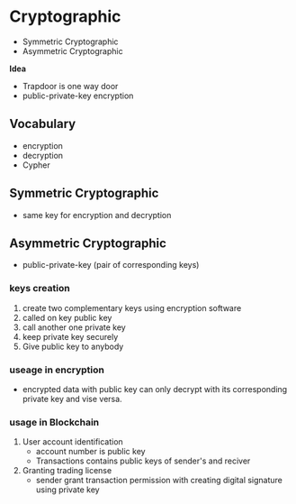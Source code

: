 # Cryptographic
+ Symmetric Cryptographic
+ Asymmetric Cryptographic 

**Idea**
+ Trapdoor is one way door
+ public-private-key encryption 

## Vocabulary 
+ encryption 
+ decryption 
+ Cypher 

## Symmetric Cryptographic
+ same key for encryption and decryption

## Asymmetric Cryptographic 
+ public-private-key (pair of corresponding keys)


### keys creation

1. create two complementary keys using encryption software 
2. called on key public key 
3. call another one private key
4. keep private key securely 
5. Give public key to anybody 

### useage in encryption 
+ encrypted data with public key can only decrypt with its corresponding private key and vise versa.

### usage in Blockchain 
1. User account identification
    + account number is public key
    + Transactions contains public keys of sender's and reciver
2. Granting trading license 
    + sender grant transaction permission with creating  digital signature using private key

